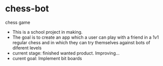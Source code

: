 # chess-bot
chess game 

- This is a school project in making.
- The goal is to create an app which a user can play with a friend in a 1v1 regular chess and in which they can try themselves against bots of diferent levels
- current stage: finished wanted product. Improving...
- curent goal: Implement bit boards
